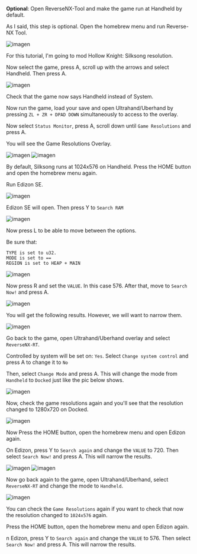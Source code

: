 **Optional**: Open ReverseNX-Tool and make the game run at Handheld by default.

As I said, this step is optional. Open the homebrew menu and run Reverse-NX Tool.

![imagen](https://i.imgur.com/ycjPsar.png)

For this tutorial, I'm going to mod Hollow Knight: Silksong resolution.

Now select the game, press A, scroll up with the arrows and select Handheld. Then press A.

![imagen](https://i.imgur.com/Lh2DLYn.png)

Check that the game now says Handheld instead of System.

Now run the game, load your save and open Ultrahand/Uberhand by pressing `ZL + ZR + DPAD DOWN` simultaneously to access to the overlay.

Now select `Status Monitor`, press A, scroll down until `Game Resolutions` and press A.

You will see the Game Resolutions Overlay. 

![imagen](https://i.imgur.com/7eV0KpS.png)
![imagen](https://i.imgur.com/w8sbR1r.png)

By default, Silksong runs at 1024x576 on Handheld. Press the HOME button and open the homebrew menu again.

Run Edizon SE.

![imagen](https://i.imgur.com/Rl0UzdH.png)

Edizon SE will open. Then press Y to `Search RAM`

![imagen](https://i.imgur.com/sWUAq7p.png)

Now press L to be able to move between the options.

Be sure that:

```
TYPE is set to u32.
MODE is set to ==
REGION is set to HEAP + MAIN
```

![imagen](https://i.imgur.com/Eu7PPTn.png)

Now press R and set the `VALUE`. In this case 576. After that, move to `Search Now!` and press A.

![imagen](https://i.imgur.com/02E2mEv.png)

You will get the following results. However, we will want to narrow them.

![imagen](https://i.imgur.com/4UuMCxQ.png)

Go back to the game, open Ultrahand/Uberhand overlay and select `ReverseNX-RT`. 

Controlled by system will be set on: `Yes`. Select `Change system control` and press A to change it to `No`

Then, select `Change Mode` and press A. This will change the mode from `Handheld` to `Docked` just like the pic below shows.

![imagen](https://i.imgur.com/7SQPuIL.png)

Now, check the game resolutions again and you'll see that the resolution changed to 1280x720 on Docked.

![imagen](https://i.imgur.com/WOOhVto.png)

Now Press the HOME button, open the homebrew menu and open Edizon again.

On Edizon, press Y to `Search again` and change the `VALUE` to 720. Then select `Search Now!` and press A. This will narrow the results.

![imagen](https://i.imgur.com/KF7AKsH.png)
![imagen](https://i.imgur.com/NZV0xBc.png)

Now go back again to the game, open Ultrahand/Uberhand, select `ReverseNX-RT` and change the mode to `Handheld`.

![imagen](https://i.imgur.com/KGoF942.png)

You can check the `Game Resolutions` again if you want to check that now the resolution changed to `1024x576` again.

Press the HOME button, open the homebrew menu and open Edizon again. 

n Edizon, press Y to `Search again` and change the `VALUE` to 576. Then select `Search Now!` and press A. This will narrow the results.




